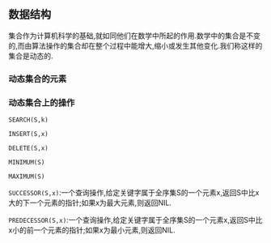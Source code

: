 ## 数据结构

集合作为计算机科学的基础,就如同他们在数学中所起的作用.数学中的集合是不变的,而由算法操作的集合却在整个过程中能增大,缩小或发生其他变化.我们称这样的集合是动态的.

### 动态集合的元素

### 动态集合上的操作

`SEARCH(S,k)`

`INSERT(S,x)`

`DELETE(S,x)`

`MINIMUM(S)`

`MAXIMUM(S)`

`SUCCESSOR(S,x)`:一个查询操作,给定关键字属于全序集S的一个元素x,返回S中比x大的下一个元素的指针;如果x为最大元素,则返回NIL.

`PREDECESSOR(S,x)`:一个查询操作,给定关键字属于全序集S的一个元素x,返回S中比x小的前一个元素的指针;如果x为最小元素,则返回NIL.
